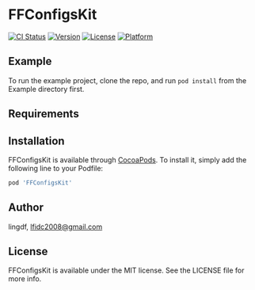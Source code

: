 # FFConfigsKit

[![CI Status](http://img.shields.io/travis/lingdf/FFConfigsKit.svg?style=flat)](https://travis-ci.org/lingdf/FFConfigsKit)
[![Version](https://img.shields.io/cocoapods/v/FFConfigsKit.svg?style=flat)](http://cocoapods.org/pods/FFConfigsKit)
[![License](https://img.shields.io/cocoapods/l/FFConfigsKit.svg?style=flat)](http://cocoapods.org/pods/FFConfigsKit)
[![Platform](https://img.shields.io/cocoapods/p/FFConfigsKit.svg?style=flat)](http://cocoapods.org/pods/FFConfigsKit)

## Example

To run the example project, clone the repo, and run `pod install` from the Example directory first.

## Requirements

## Installation

FFConfigsKit is available through [CocoaPods](http://cocoapods.org). To install
it, simply add the following line to your Podfile:

```ruby
pod 'FFConfigsKit'
```

## Author

lingdf, lfidc2008@gmail.com

## License

FFConfigsKit is available under the MIT license. See the LICENSE file for more info.
